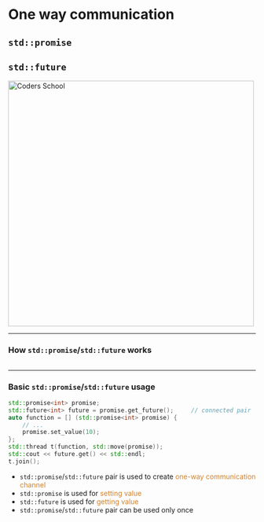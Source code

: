<!-- .slide: data-background="#111111" -->

# One way communication

## `std::promise`

## `std::future`

<a href="https://coders.school">
    <img width="500" data-src="../coders_school_logo.png" alt="Coders School" class="plain">
</a>

___
<!-- TODO: Update to 4.1.0 and use auto-animate -->

### How `std::promise`/`std::future` works

<img data-src="img/how_promise_future_works.gif" class="plain" style="
    position: relative;
    left: 50%;
    transform: translateX(-50%);
">

___

### Basic `std::promise`/`std::future` usage

```c++
std::promise<int> promise;
std::future<int> future = promise.get_future();     // connected pair
auto function = [] (std::promise<int> promise) {
    // ...
    promise.set_value(10);
};
std::thread t(function, std::move(promise));
std::cout << future.get() << std::endl;
t.join();
```
<!-- .element: class="fragment fade-in" -->

* <!-- .element: class="fragment fade-in" --> <code>std::promise</code>/<code>std::future</code> pair is used to create <span style="color:#cf802a;">one-way communication channel</span>
* <!-- .element: class="fragment fade-in" --> <code>std::promise</code> is used for <span style="color:#cf802a;">setting value</span>
* <!-- .element: class="fragment fade-in" --> <code>std::future</code> is used for <span style="color:#cf802a;">getting value</span>
* <!-- .element: class="fragment fade-in" --> <code>std::promise</code>/<code>std::future</code> pair can be used only once
